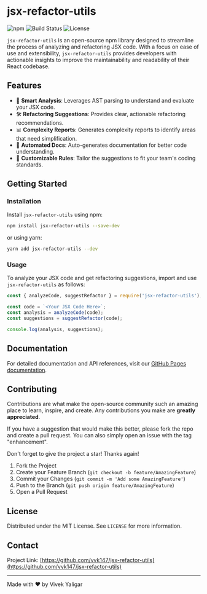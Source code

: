 # jsx-refactor-utils

![npm](https://img.shields.io/npm/v/jsx-refactor-utils)
![Build Status](https://github.com/vvk147/jsx-refactor-utils/workflows/Node.js%20CI/badge.svg)
![License](https://img.shields.io/badge/license-MIT-green)

`jsx-refactor-utils` is an open-source npm library designed to streamline the process of analyzing and refactoring JSX code. With a focus on ease of use and extensibility, `jsx-refactor-utils` provides developers with actionable insights to improve the maintainability and readability of their React codebase.

## Features

- 🧠 **Smart Analysis**: Leverages AST parsing to understand and evaluate your JSX code.
- 🛠️ **Refactoring Suggestions**: Provides clear, actionable refactoring recommendations.
- 📊 **Complexity Reports**: Generates complexity reports to identify areas that need simplification.
- 📝 **Automated Docs**: Auto-generates documentation for better code understanding.
- 🔧 **Customizable Rules**: Tailor the suggestions to fit your team's coding standards.

## Getting Started

### Installation

Install `jsx-refactor-utils` using npm:

```bash
npm install jsx-refactor-utils --save-dev
```

or using yarn:

```bash
yarn add jsx-refactor-utils --dev
```

### Usage

To analyze your JSX code and get refactoring suggestions, import and use `jsx-refactor-utils` as follows:

```javascript
const { analyzeCode, suggestRefactor } = require('jsx-refactor-utils');

const code = `<Your JSX Code Here>`;
const analysis = analyzeCode(code);
const suggestions = suggestRefactor(code);

console.log(analysis, suggestions);
```

## Documentation

For detailed documentation and API references, visit our [GitHub Pages documentation](https://vvk147.github.io/jsx-refactor-utils/).

## Contributing

Contributions are what make the open-source community such an amazing place to learn, inspire, and create. Any contributions you make are **greatly appreciated**.

If you have a suggestion that would make this better, please fork the repo and create a pull request. You can also simply open an issue with the tag "enhancement".

Don't forget to give the project a star! Thanks again!

1. Fork the Project
2. Create your Feature Branch (`git checkout -b feature/AmazingFeature`)
3. Commit your Changes (`git commit -m 'Add some AmazingFeature'`)
4. Push to the Branch (`git push origin feature/AmazingFeature`)
5. Open a Pull Request

## License

Distributed under the MIT License. See `LICENSE` for more information.

## Contact

<!-- Your Name - [@your_twitter](https://twitter.com/your_twitter) -->

Project Link: [https://github.com/vvk147/jsx-refactor-utils](https://github.com/vvk147/jsx-refactor-utils)

<!-- ## Acknowledgments

Use this space to list resources you find helpful and would like to give credit to. Great READMEs often include:

- References to other related projects
- Links to tutorials that aided in the creation of this project
- Credits to any contributors or maintainers -->

---

Made with ❤️ by Vivek Yaligar
